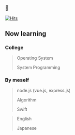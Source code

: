 ### 🐤

[![Hits](https://hits.seeyoufarm.com/api/count/incr/badge.svg?url=https%3A%2F%2Fgithub.com%2Fhoonsw&count_bg=%236AC624&title_bg=%233DC294&icon=&icon_color=%23E7E7E7&title=hits&edge_flat=false)](https://hits.seeyoufarm.com)

## Now learning
### College
> Operating System 
> 
> System Programming
### By meself
> node.js (vue.js, express.js)
> 
> Algorithm
> 
> Swift
> 


> English
> 
> Japanese

<!--
**hoonsw/hoonsw** is a ✨ _special_ ✨ repository because its `README.md` (this file) appears on your GitHub profile.

Here are some ideas to get you started:

- 🔭 I’m currently working on ...
- 🌱 I’m currently learning ...
- 👯 I’m looking to collaborate on ...
- 🤔 I’m looking for help with ...
- 💬 Ask me about ...
- 📫 How to reach me: ...
- 😄 Pronouns: ...
- ⚡ Fun fact: ...
-->
